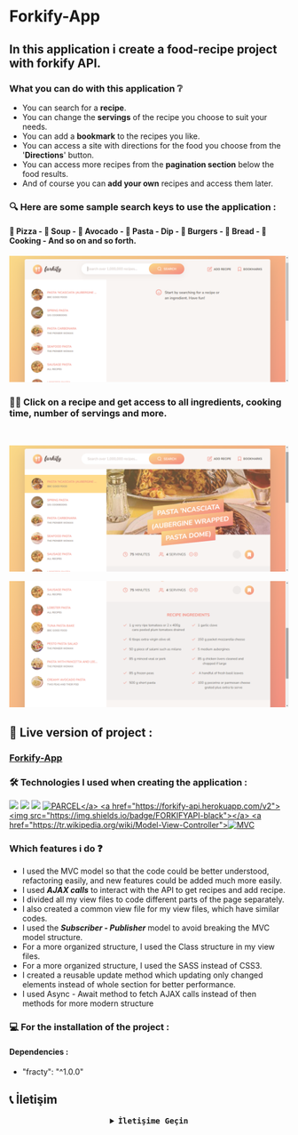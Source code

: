 # Forkify-App
<!--Bu uygulamada bir yemek tarif uygulamasını The Complate Javascript Course - 'Jonas Schmedtmann' eşliğinde  oluşturdum.-->
## In this application i create a food-recipe project with forkify API.
### What you can do with this application ❔
* You can search for a **recipe**.
* You can change the **servings** of the recipe you choose to suit your needs.
* You can add a **bookmark** to the recipes you like.
* You can access a site with directions for the food you choose from the '**Directions**' button.
* You can access more recipes from the **pagination section** below the food results.
* And of course you can **add your own** recipes and access them later.

### 🔍 Here are some sample search keys to use the application :
#### 🍕 Pizza - 🍜 Soup - 🥑 Avocado - 🍝 Pasta - Dip - 🍔 Burgers - 🍞 Bread - 🍳 Cooking - And so on and so forth.

![Forkify-App](src/img/Forkify-Search.png)
<br>
### 👩‍🍳 Click on a recipe and get access to all ingredients, cooking time, number of servings and more.
<br>

![Forkify-App](src/img/Forkify-Recipe-Opened.png)

![Forkify-App](src/img/Forkify-Recipe-Ingredients.png)

## 🔴 Live version of project :
 <h3><a href="https://forkify-app-kadir.netlify.app/">Forkify-App</a></h3>

### 🛠 Technologies I used when creating the application :
 <img src="https://img.shields.io/badge/-JavaScript-black?style=flat&logo=javascript"/> <img src="https://img.shields.io/badge/-SCSS-pink?style=flat&logo=scss"/> <img src="https://img.shields.io/badge/-HTML5-E34F26?style=flat&logo=html5&logoColor=white"> <a href="https://parceljs.org/">![PARCEL](https://img.shields.io/badge/-PARCEL-orange?style=flat&logo=parcel")</a> <a href="https://forkify-api.herokuapp.com/v2"><img src="https://img.shields.io/badge/FORKIFYAPI-black"></a> <a href="https://tr.wikipedia.org/wiki/Model-View-Controller">![MVC](https://img.shields.io/badge/-MVC-white)</a>

### Which features i do ❓
* I used the MVC model so that the code could be better understood, refactoring easily, and new features could be added much more easily.
* I used ***AJAX calls*** to interact with the API to get recipes and add recipe.
* I divided all my view files to code different parts of the page separately. 
* I also created a common view file for my view files, which have similar codes.
* I used the ***Subscriber - Publisher*** model to avoid breaking the MVC model structure.
* For a more organized structure, I used the Class structure in my view files.
* For a more organized structure, I used the SASS instead of CSS3.
* I created a reusable update method which updating only changed elements instead of whole section for better performance.
* I used Async - Await method to fetch AJAX calls instead of then methods for more modern structure

### 💻 For the installation of the project :

#### Dependencies :
* "fracty": "^1.0.0"

## 📞 İletişim

<!-- <img src="https://raw.githubusercontent.com/TanZng/TanZng/master/assets/hollor_knight3.gif" width="200"/>  --> 

 <details align="center">
   <summary><b> <samp> İletişime Geçin </samp></b></summary>
   <br>
   <samp>
   <b><h2 style="color: #fc6203">KADIR&nbsp;KARABACAK </h2></b>
   <img src="https://media.giphy.com/media/qgQUggAC3Pfv687qPC/giphy.gif" width="250"/>
     <br>
     Projenin Linki: <a href="https://github.com/KadirKarabacak/Forkify-App">Forkify-App</a>
     <br>
     <br>
     LinkedIn: <a href="https://www.linkedin.com/in/kadir-karabacak-/"> LinkedIn Hesabım</a>
     <br>
     Instagram: <a href="https://www.instagram.com/kadir_krbck_/"> Instagram Hesabım</a>
     <br>
     Mail Adresim: <a href="#"> kadirht@hotmail.com</a>
   </samp>
 </details>

